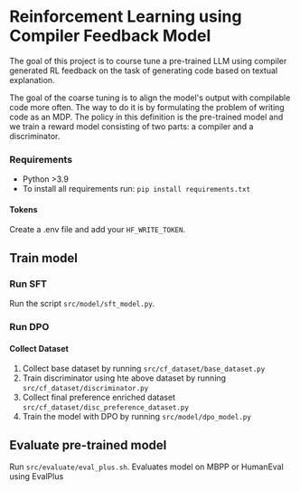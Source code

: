 # Reinforcement Learning using Compiler Feedback Model
The goal of this project is to course tune a pre-trained LLM using compiler generated RL feedback on the task of generating code based on textual explanation. 

The goal of the coarse tuning is to align the model's output with compilable code more often. The way to do it is by formulating the problem of writing code as an MDP. The policy in this definition is the pre-trained model and we train a reward model consisting of two parts: a compiler and a discriminator. 

### Requirements
* Python >3.9
* To install all requirements run: `pip install requirements.txt`

#### Tokens
Create a .env file and add your `HF_WRITE_TOKEN`.

## Train model

### Run SFT
Run the script `src/model/sft_model.py`. 

### Run DPO
#### Collect Dataset
1. Collect base dataset by running `src/cf_dataset/base_dataset.py`
2. Train discriminator using hte above dataset by running `src/cf_dataset/discriminator.py`
3. Collect final preference enriched dataset `src/cf_dataset/disc_preference_dataset.py`
4. Train the model with DPO by running `src/model/dpo_model.py`
    
## Evaluate pre-trained model
Run `src/evaluate/eval_plus.sh`. Evaluates model on MBPP or HumanEval using EvalPlus